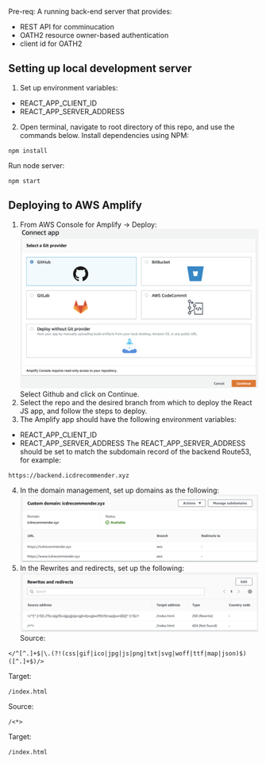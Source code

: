 
Pre-req: A running back-end server that provides: 
  - REST API for comminucation
  - OATH2 resource owner-based authentication
  - client id for OATH2

## Setting up local development server
1. Set up environment variables:
  - REACT_APP_CLIENT_ID
  - REACT_APP_SERVER_ADDRESS

2. Open terminal, navigate to root directory of this repo, and use the commands below.
Install dependencies using NPM:
```
npm install
```
Run node server:
```
npm start
```

## Deploying to AWS Amplify
1. From AWS Console for Amplify -> Deploy:
![](docs/Picture1.png)
Select Github and click on Continue.
2. Select the repo and the desired branch from which to deploy the React JS app, and follow the steps to deploy.
3. The Amplify app should have the following environment variables:
- REACT_APP_CLIENT_ID
- REACT_APP_SERVER_ADDRESS
The REACT_APP_SERVER_ADDRESS should be set to match the subdomain record of the backend Route53, for example:
```
https://backend.icdrecommender.xyz
```
4. In the domain management, set up domains as the following:
![](docs/Picture2.png)
5. In the Rewrites and redirects, set up the following:
![](docs/Picture3.png)
Source:
```
</^[^.]+$|\.(?!(css|gif|ico|jpg|js|png|txt|svg|woff|ttf|map|json)$)([^.]+$)/>
```
Target:
```
/index.html
```
Source:
```
/<*>
```
Target:
```
/index.html
```

